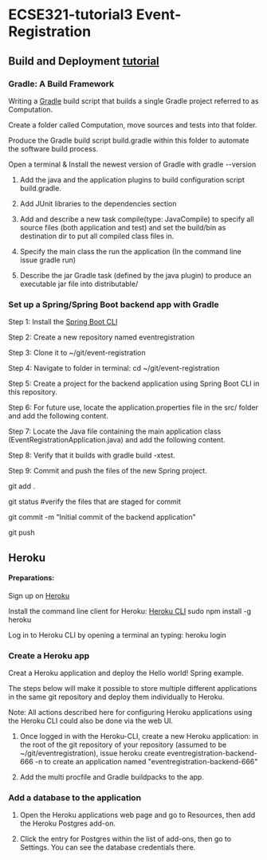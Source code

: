 # ECSE321-tutorial3 Event-Registration

## Build and Deployment [tutorial](https://mcgill-ecse321-winter2019.github.io/EventRegistration-Tutorials/#_backend_with_spring_and_java_jpa)

### Gradle: A Build Framework

Writing a [Gradle](https://gradle.org/) build script that builds a single Gradle project referred to as Computation.

Create a folder called Computation, move sources and tests into that folder.

Produce the Gradle build script build.gradle within this folder to automate the software build process.

Open a terminal & Install the newest version of Gradle with gradle --version

1. Add the java and the application plugins to build configuration script build.gradle.

2. Add JUnit libraries to the dependencies section

3. Add and describe a new task compile(type: JavaCompile) to specify all source files (both application and test) and set the build/bin as destination dir to put all compiled class files in.

4. Specify the main class the run the application (In the command line issue gradle run)

5. Describe the jar Gradle task (defined by the java plugin) to produce an executable jar file into distributable/

### Set up a Spring/Spring Boot backend app with Gradle

Step 1: Install the [Spring Boot CLI](https://docs.spring.io/spring-boot/docs/current/reference/html/getting-started-installing-spring-boot.html#getting-started-installing-the-cli)

Step 2: Create a new repository named eventregistration

Step 3: Clone it to ~/git/event-registration

Step 4: Navigate to folder in terminal: cd ~/git/event-registration

Step 5: Create a project for the backend application using Spring Boot CLI in this repository.

Step 6: For future use, locate the application.properties file in the src/ folder and add the following content.

Step 7: Locate the Java file containing the main application class (EventRegistrationApplication.java) and add the following content.

Step 8: Verify that it builds with gradle build -xtest.

Step 9: Commit and push the files of the new Spring project.

git add .

git status #verify the files that are staged for commit

git commit -m "Initial commit of the backend application"

git push

## Heroku

#### Preparations: 

Sign up on [Heroku](https://www.heroku.com/)

Install the command line client for Heroku: [Heroku CLI](https://devcenter.heroku.com/articles/heroku-cli)
sudo npm install -g heroku

Log in to Heroku CLI by opening a terminal an typing: heroku login

### Create a Heroku app

Creat a Heroku application and deploy the Hello world! Spring example. 

The steps below will make it possible to store multiple different applications in the same git repository and deploy them individually to Heroku. 

Note: All actions described here for configuring Heroku applications using the Heroku CLI could also be done via the web UI.

1. Once logged in with the Heroku-CLI, create a new Heroku application: in the root of the git repository of your repository (assumed to be ~/git/eventregistration), issue heroku create eventregistration-backend-666 -n to create an application named "eventregistration-backend-666"

2. Add the multi procfile and Gradle buildpacks to the app.

### Add a database to the application

1. Open the Heroku applications web page and go to Resources, then add the Heroku Postgres add-on.

2. Click the entry for Postgres within the list of add-ons, then go to Settings. You can see the database credentials there.
